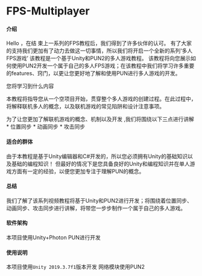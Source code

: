 # FPS-Multiplayer

#### 介绍

Hello ，在结 束上一系列的FPS教程后，我们得到了许多伙伴的认可。
有了大家的支持我们更加有了动力去做这一切事情，所以我们将开启一个全新的系列‘多人FPS游戏’
该教程是一个基于Unity和PUN2的多人游戏教程。
该教程将向您展示如何使用PUN2开发一个属于自己的多人FPS游戏；在该教程中我们将学习许多重要的features、窍门，以更让您更好地了解和使用PUN进行多人游戏的开发。

您将学习到什么内容

本教程将指导您从一个空项目开始，贯穿整个多人游戏的创建过程。在此过程中，将解释联机多人的概念，以及联机游戏的常见陷阱和设计注意事项。

为了让您更加了解联机游戏的概念、机制以及开发 ,我们将围绕以下三点进行讲解
	* 位置同步
	* 动画同步
	* 攻击同步



#### 适合的群体

由于本教程是基于Unity编辑器和C#开发的，所以您必须拥有Unity的基础知识以及基础的编程知识！
但最好的情况下是您具备良好的Unity和编程知识并在单人游戏方面有一定的经验，以便您更加专注于理解PUN的概念。

#### 总结


我们了解了该系列视频教程将基于Unity和PUN2进行开发；将围绕着位置同步、动画同步、攻击同步进行讲解，将带您一步步制作一个属于自己的多人游戏。
#### 软件架构
本项目使用Unity+Photon PUN进行开发


#### 使用说明
本项目使用`Unity 2019.3.7f1`版本开发
网络模块使用PUN2

